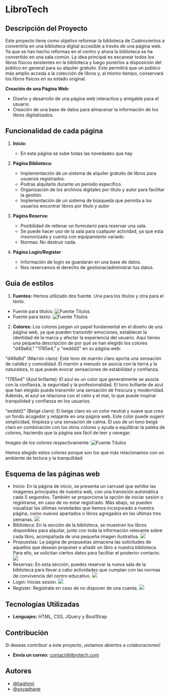 # LibroTech

## Descripción del Proyecto

Este proyecto tiene como objetivo reformar la biblioteca de Cuatrovientos a convertirla en una biblioteca digital accesible a través de una página web. Ya que se han hecho reformas en el centro y ahora la biblioteca se ha convertido en una sala común. La idea principal es escanear todos los libros físicos existentes en la biblioteca y luego ponerlos a disposición del público en general para su alquiler gratuito. Esto permitirá que un público más amplio acceda a la colección de libros y, al mismo tiempo, conservará los libros físicos en su estado original.

**Creación de una Página Web:**
   - Diseño y desarrollo de una página web interactiva y amigable para el usuario.
   - Creación de una base de datos para almacenar la información de los libros digitalizados.


## Funcionalidad de cada página

1. **Inicio:**
   - En esta página se sube todas las novedades que hay 


3. **Página Biblioteca:**
   - Implementación de un sistema de alquiler gratuito de libros para usuarios registrados.
   - Podras alquilarlo durante un periodo específico.
   - Organización de los archivos digitales por título y autor para facilitar la gestión.
   - Implementación de un sistema de búsqueda que permita a los usuarios encontrar libros por título y autor

4. **Página Reserva:**
   - Posibilidad de rellenar un formulario para reservar una sala.
   - Se puede hacer uso de la sala para cualquier actividad, ya que esta insonorizada y cuenta con equipamiento variado.
   - Normas: No destruir nada.

5. **Página Login/Register**
    - Información de login se guardaran en una base de datos.
    - Nos reservamos el derecho de gestionar/administrar tus datos.

## Guia de estilos
1. **Fuentes:**
Hemos utilizado dos fuente. Una para los titulos y otra para el texto.
- Fuente para titulos:
![Fuente Titulos](./assets/img/fuente_titulo.png)
- Fuente para texto:
![Fuente Titulos](./assets/img/fuente_texto.png)

2. **Colores:**
Los colores juegan un papel fundamental en el diseño de una página web, ya que pueden transmitir emociones, establecer la identidad de la marca y afectar la experiencia del usuario. Aquí tienes una pequeña descripción de por qué se han elegido los colores "d49a6d," "1785e4," y "eeddd2" en su página web:

"d49a6d" (Marrón claro): Este tono de marrón claro aporta una sensación de calidez y comodidad. El marrón a menudo se asocia con la tierra y la naturaleza, lo que puede evocar sensaciones de estabilidad y confianza.

"1785e4" (Azul brillante): El azul es un color que generalmente se asocia con la confianza, la seguridad y la profesionalidad. El tono brillante de azul que han elegido puede transmitir una sensación de frescura y modernidad. Además, el azul se relaciona con el cielo y el mar, lo que puede inspirar tranquilidad y confianza en los usuarios.

"eeddd2" (Beige claro): El beige claro es un color neutral y suave que crea un fondo acogedor y relajante en una página web. Este color puede sugerir simplicidad, limpieza y una sensación de calma. El uso de un tono beige claro en combinación con los otros colores y ayuda a equilibrar la paleta de colores, haciendo que la página sea fácil de leer y navegar.

Imagen de los colores respectivamente:
![Fuente Titulos](./assets/img/palette.png)

Hemos elegido estos colores porque son los que más relacionamos con un ambiente de lectura y la tranquilidad. 

## Esquema de las páginas web
- Inicio: En la página de inicio, se presenta un carrusel que exhibe las imágenes principales de nuestra web, con una transición automática cada 5 segundos. También se proporciona la opción de iniciar sesión o registrarse, en caso de no estar registrado. Más abajo, se pueden visualizar las últimas novedades que hemos incorporado a nuestra página, como nuevos apartados o libros agregados en las últimas tres semanas.
![](./assets/img/index.jpg)
- Biblioteca: En la sección de la biblioteca, se muestran los libros disponibles para alquilar, junto con toda la información relevante sobre cada libro, acompañada de una pequeña imagen ilustrativa.
![](./assets/img/biblioteca.jpg)
- Propuestas: La página de propuestas almacena las solicitudes de aquellos que desean proponer o añadir un libro a nuestra biblioteca. Para ello, se solicitan ciertos datos para facilitar el posterior contacto.
![](./assets/img/propuestas.jpg)
- Reservas: En esta sección, puedes reservar la nueva sala de la biblioteca para llevar a cabo actividades que cumplan con las normas de convivencia del centro educativo.
![](./assets/img/reservas.jpg)
- Login: Inicias sesión.
![](./assets/img/login.jpg)
- Register: Regístrate en caso de no disponer de una cuenta.
![](./assets/img/register.jpg)

## Tecnologías Utilizadas

- **Lenguajes:** HTML, CSS, JQuery y BootStrap

## Contribución

Si deseas contribuir a este proyecto, ¡estamos abiertos a colaboraciones!
- **Envía un correo:** contact@librotech.com

## Autores
- [@haghmir](https://www.github.com/haghmir)
- [@soyadnane](https://www.github.com/soyadnane)
